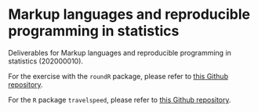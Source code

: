 # Markup languages and reproducible programming in statistics

Deliverables for Markup languages and reproducible programming in statistics (202000010).

For the exercise with the `roundR` package, please refer to [this Github repository](https://github.com/quintyboer/roundR).

For the `R` package `travelspeed`, please refer to [this Github repository](https://github.com/quintyboer/travelspeed).

